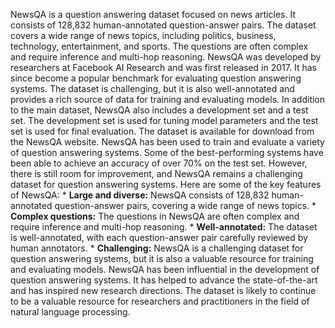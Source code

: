 NewsQA is a question answering dataset focused on news articles. It consists of 128,832 human-annotated question-answer pairs. The dataset covers a wide range of news topics, including politics, business, technology, entertainment, and sports. The questions are often complex and require inference and multi-hop reasoning. NewsQA was developed by researchers at Facebook AI Research and was first released in 2017. It has since become a popular benchmark for evaluating question answering systems. The dataset is challenging, but it is also well-annotated and provides a rich source of data for training and evaluating models. In addition to the main dataset, NewsQA also includes a development set and a test set. The development set is used for tuning model parameters and the test set is used for final evaluation. The dataset is available for download from the NewsQA website. NewsQA has been used to train and evaluate a variety of question answering systems. Some of the best-performing systems have been able to achieve an accuracy of over 70% on the test set. However, there is still room for improvement, and NewsQA remains a challenging dataset for question answering systems. Here are some of the key features of NewsQA: * **Large and diverse:** NewsQA consists of 128,832 human-annotated question-answer pairs, covering a wide range of news topics. * **Complex questions:** The questions in NewsQA are often complex and require inference and multi-hop reasoning. * **Well-annotated:** The dataset is well-annotated, with each question-answer pair carefully reviewed by human annotators. * **Challenging:** NewsQA is a challenging dataset for question answering systems, but it is also a valuable resource for training and evaluating models. NewsQA has been influential in the development of question answering systems. It has helped to advance the state-of-the-art and has inspired new research directions. The dataset is likely to continue to be a valuable resource for researchers and practitioners in the field of natural language processing.
